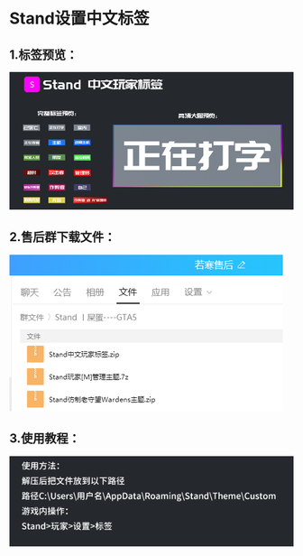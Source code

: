 # Stand设置中文标签

## 1.标签预览：

![](<../../.gitbook/assets/image (3).png>)

## 2.**售后群下载文件：**

![](<../../.gitbook/assets/image (29) (1).png>)

## **3.使用教程：**

![](<../../.gitbook/assets/image (25) (1) (1).png>)
